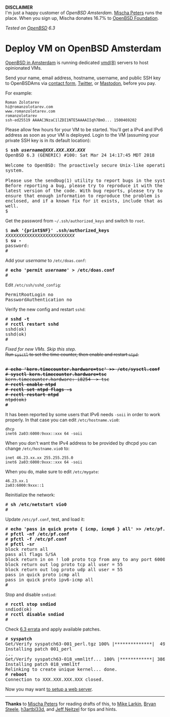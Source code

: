 **DISCLAIMER**<br>
I'm just a happy customer of _OpenBSD Amsterdam_.
[Mischa Peters](https://twitter.com/mischapeters) runs the place.
When you sign up, Mischa donates 16.7% to
[OpenBSD Foundation](https://www.openbsdfoundation.org).

_Tested on [OpenBSD](/openbsd/) 6.3_

# Deploy VM on OpenBSD Amsterdam

[OpenBSD in Amsterdam](https://openbsd.amsterdam?rz) is running dedicated
[vmd(8)](https://man.openbsd.org/vmd.8) servers to host opinionated
VMs.

Send your name, email address, hostname, username, and public SSH
key to OpenBSDAms via [contact
form](https://openbsd.amsterdam/contact.html),
[Twitter](https://twitter.com/OpenBSDAms), or
[Mastodon](https://bsd.network/@OpenBSDAms), before you pay.

For example:

```
Roman Zolotarev
hi@romanzolotarev.com
www.romanzolotarev.com
romanzolotarev
ssh-ed25519 AAAAC3NzaC1lZDI1NTE5AAAAIIqh7BmO... 1500469202
```

Please allow few hours for your VM to be started. You'll get a IPv4
and IPv6 address as soon as your VM is deployed. Login to the
VM (assuming your private SSH key is in its default location):

<pre>
$ <b>ssh <em>username@XXX.XXX.XXX.XXX</em></b>
OpenBSD 6.3 (GENERIC) #100: Sat Mar 24 14:17:45 MDT 2018

Welcome to OpenBSD: The proactively secure Unix-like operating
system.

Please use the sendbug(1) utility to report bugs in the system.
Before reporting a bug, please try to reproduce it with the
latest version of the code. With bug reports, please try to
ensure that enough information to reproduce the problem is
enclosed, and if a known fix for it exists, include that as
well.
$
</pre>

Get the password from `~/.ssh/authorized_keys` and switch to `root`.

<pre>
$ <b>awk '{print$NF}' .ssh/authorized_keys</b>
<em>XXXXXXXXXXXXXXXXXXXXXXXXXX</em>
$ <b>su -</b>
password:
#
</pre>

Add your _username_ to `/etc/doas.conf`:

<pre>
# <b>echo 'permit <em>username</em>' > /etc/doas.conf</b>
#
</pre>

Edit `/etc/ssh/sshd_config`:

<pre>
PermitRootLogin no
PasswordAuthentication no
</pre>

Verify the new config and restart `sshd`:

<pre>
# <b>sshd -t</b>
# <b>rcctl restart sshd</b>
sshd(ok)
sshd(ok)
#
</pre>

_Fixed for new VMs. Skip this step._<br>
~~Run `sysctl` to set the time counter, then enable and restart `ntpd`.~~

<pre><del>
# <b>echo 'kern.timecounter.hardware=tsc' >> /etc/sysctl.conf</b>
# <b>sysctl kern.timecounter.hardware=tsc</b>
kern.timecounter.hardware: i8254 -> tsc
# <b>rcctl enable ntpd</b>
# <b>rcctl set ntpd flags -s</b>
# <b>rcctl restart ntpd</b>
ntpd(ok)
#</del>
</pre>

It has been reported by some users that IPv6 needs `-soii` in order
to work properly.  In that case you can edit `/etc/hostname.vio0`:

	dhcp
	inet6 2a03:6000:9xxx::xxx 64 -soii

When you don't want the IPv4 address to be provided by dhcpd you
can change `/etc/hostname.vio0` to:

	inet 46.23.xx.xx 255.255.255.0
	inet6 2a03:6000:9xxx::xxx 64 -soii

When you do, make sure to edit `/etc/mygate`:

	46.23.xx.1
	2a03:6000:9xxx::1

Reinitialize the network:

<pre>
# <b>sh /etc/netstart vio0</b>
#
</pre>

Update `/etc/pf.conf`, test, and load it:

<pre>
# <b>echo 'pass in quick proto { icmp, icmp6 } all' >> /etc/pf.conf</b>
# <b>pfctl -nf /etc/pf.conf</b>
# <b>pfctl -f /etc/pf.conf</b>
# <b>pfctl -sr</b>
block return all
pass all flags S/SA
block return in on ! lo0 proto tcp from any to any port 6000:6010
block return out log proto tcp all user = 55
block return out log proto udp all user = 55
pass in quick proto icmp all
pass in quick proto ipv6-icmp all
#
</pre>

Stop and disable `sndiod`:

<pre>
# <b>rcctl stop sndiod</b>
sndiod(ok)
# <b>rcctl disable sndiod</b>
#
</pre>

Check [6.3 errata](https://www.openbsd.org/errata63.html) and apply
available patches.

<pre>
# <b>syspatch</b>
Get/Verify syspatch63-001_perl.tgz 100% |**************|  4922 KB 00:00
Installing patch 001_perl
...
Get/Verify syspatch63-018_vmml1tf... 100% |************| 38639 KB 00:11
Installing patch 018_vmml1tf
Relinking to create unique kernel... done.
# <b>reboot</b>
Connection to XXX.XXX.XXX.XXX closed.
</pre>

Now you may want [to setup a web server](/openbsd/webserver.html).

---

**Thanks** to
[Mischa Peters](https://twitter.com/mischapeters) for reading drafts of this,
to [Mike Larkin](https://twitter.com/mlarkin2012),
[Bryan Steele](https://twitter.com/canadianbryan),
[h3artbl33d](https://twitter.com/h3artbl33d), and
[Jeff Neitzel](https://twitter.com/v6shell) for tips and hints.
